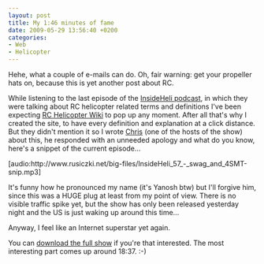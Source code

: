 ```yaml
---
layout: post
title: My 1:46 minutes of fame
date: 2009-05-29 13:56:40 +0200
categories:
- Web
- Helicopter
---
```

<p>Hehe, what a couple of e-mails can do. Oh, fair warning: get your propeller hats on, because this is yet another post about RC.</p>
<p>While listening to the last episode of the <a href="http://www.insideheli.com">InsideHeli podcast</a>, in which they were talking about RC helicopter related terms and definitions I've been expecting <a href="http://www.rcheliwiki.com">RC Helicopter Wiki</a> to pop up any moment. After all that's why I created the site, to have every definition and explanation at a click distance. But they didn't mention it so I wrote <a href="http://www.justplanechris.com/">Chris</a> (one of the hosts of the show) about this, he responded with an unneeded apology and what do you know, here's a snippet of the current episode...</p>
<p>[audio:http://www.rusiczki.net/big-files/InsideHeli_57_-_swag_and_4SMT-snip.mp3]</p>
<p>It's funny how he pronounced my name (it's Yanosh btw) but I'll forgive him, since this was a HUGE plug at least from my point of view. There is no visible traffic spike yet, but the show has only been released yesterday night and the US is just waking up around this time...</p>
<p>Anyway, I feel like an Internet superstar yet again.</p>
<p>You can <a href="http://www.rusiczki.net/big-files/InsideHeli_57_-_swag_and_4SMT.mp3">download the full show</a> if you're that interested. The most interesting part comes up around 18:37. :-)</p>
